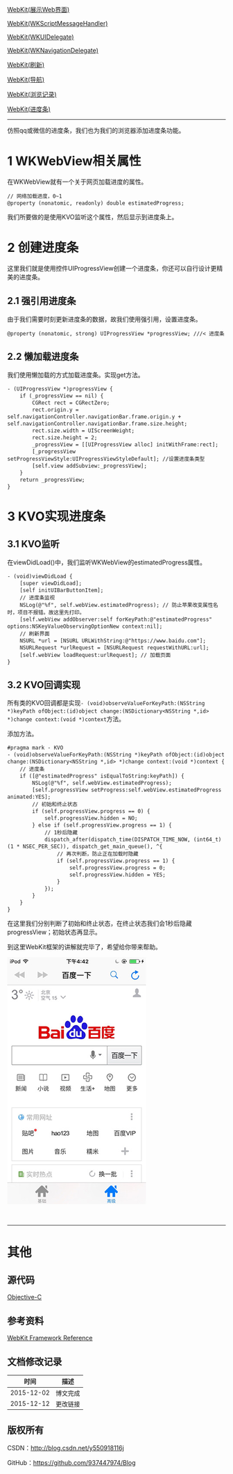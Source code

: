 [WebKit(展示Web界面)](https://github.com/937447974/Blog/blob/master/IOS/Core%20Services%20Layer/WebKit/WebKit(展示Web界面).md)

[WebKit(WKScriptMessageHandler)](https://github.com/937447974/Blog/blob/master/IOS/Core%20Services%20Layer/WebKit/WebKit(WKScriptMessageHandler).md)

[WebKit(WKUIDelegate)](https://github.com/937447974/Blog/blob/master/IOS/Core%20Services%20Layer/WebKit/WebKit(WKUIDelegate).md)

[WebKit(WKNavigationDelegate)](https://github.com/937447974/Blog/blob/master/IOS/Core%20Services%20Layer/WebKit/WebKit(WKNavigationDelegate).md)

[WebKit(刷新)](https://github.com/937447974/Blog/blob/master/IOS/Core%20Services%20Layer/WebKit/WebKit(刷新).md)

[WebKit(导航)](https://github.com/937447974/Blog/blob/master/IOS/Core%20Services%20Layer/WebKit/WebKit(导航).md)

[WebKit(浏览记录)](https://github.com/937447974/Blog/blob/master/IOS/Core%20Services%20Layer/WebKit/WebKit(浏览记录).md)

[WebKit(进度条)](https://github.com/937447974/Blog/blob/master/IOS/Core%20Services%20Layer/WebKit/WebKit(进度条).md)

------

仿照qq或微信的进度条，我们也为我们的浏览器添加进度条功能。

# 1 WKWebView相关属性

在WKWebView就有一个关于网页加载进度的属性。

```objc
// 网络加载进度，0~1
@property (nonatomic, readonly) double estimatedProgress;
```

我们所要做的是使用KVO监听这个属性，然后显示到进度条上。

# 2 创建进度条

这里我们就是使用控件UIProgressView创建一个进度条，你还可以自行设计更精美的进度条。

## 2.1 强引用进度条

由于我们需要时刻更新进度条的数据，故我们使用强引用，设置进度条。

```objc
@property (nonatomic, strong) UIProgressView *progressView; ///< 进度条
```

## 2.2 懒加载进度条

我们使用懒加载的方式加载进度条。实现get方法。

```objc
- (UIProgressView *)progressView {
    if (_progressView == nil) {
        CGRect rect = CGRectZero;
        rect.origin.y = self.navigationController.navigationBar.frame.origin.y + self.navigationController.navigationBar.frame.size.height;
        rect.size.width = UIScreenWeight;
        rect.size.height = 2;
        _progressView = [[UIProgressView alloc] initWithFrame:rect];
        [_progressView setProgressViewStyle:UIProgressViewStyleDefault]; //设置进度条类型
        [self.view addSubview:_progressView];
    }
    return _progressView;
}
```

# 3 KVO实现进度条

## 3.1 KVO监听

在viewDidLoad()中，我们监听WKWebView的estimatedProgress属性。

```objc
- (void)viewDidLoad {
    [super viewDidLoad];
    [self initUIBarButtonItem];
    // 进度条监视
    NSLog(@"%f", self.webView.estimatedProgress); // 防止苹果改变属性名时，项目不报错。故这里先打印。
    [self.webView addObserver:self forKeyPath:@"estimatedProgress" options:NSKeyValueObservingOptionNew context:nil];
    // 刷新界面
    NSURL *url = [NSURL URLWithString:@"https://www.baidu.com"];
    NSURLRequest *urlRequest = [NSURLRequest requestWithURL:url];
    [self.webView loadRequest:urlRequest]; // 加载页面
}
```

## 3.2 KVO回调实现

所有类的KVO回调都是实现`- (void)observeValueForKeyPath:(NSString *)keyPath ofObject:(id)object change:(NSDictionary<NSString *,id> *)change context:(void *)context`方法。

添加方法。

```objc
#pragma mark - KVO
- (void)observeValueForKeyPath:(NSString *)keyPath ofObject:(id)object change:(NSDictionary<NSString *,id> *)change context:(void *)context {
    // 进度条
    if ([@"estimatedProgress" isEqualToString:keyPath]) {
        NSLog(@"%f", self.webView.estimatedProgress);
        [self.progressView setProgress:self.webView.estimatedProgress animated:YES];
        // 初始和终止状态
        if (self.progressView.progress == 0) {
            self.progressView.hidden = NO;
        } else if (self.progressView.progress == 1) {
            // 1秒后隐藏
            dispatch_after(dispatch_time(DISPATCH_TIME_NOW, (int64_t)(1 * NSEC_PER_SEC)), dispatch_get_main_queue(), ^{
                // 再次判断，防止正在加载时隐藏
                if (self.progressView.progress == 1) {
                    self.progressView.progress = 0;
                    self.progressView.hidden = YES;
                }
            });
        }
    }
}
```

在这里我们分别判断了初始和终止状态，在终止状态我们会1秒后隐藏progressView；初始状态再显示。

到这里WebKit框架的讲解就完毕了，希望给你带来帮助。

![](https://raw.githubusercontent.com/937447974/Blog/master/Resources/2015120201.jpg)

&#160;

----------

# 其他

## 源代码

[Objective-C](https://github.com/937447974/Objective-C)

## 参考资料

[WebKit Framework Reference](https://developer.apple.com/library/ios/documentation/Cocoa/Reference/WebKit/ObjC_classic/index.html)

## 文档修改记录

| 时间 | 描述 |
| ---- | ---- |
| 2015-12-02 | 博文完成 |
| 2015-12-12 | 更改链接 |

## 版权所有

CSDN：http://blog.csdn.net/y550918116j

GitHub：https://github.com/937447974/Blog